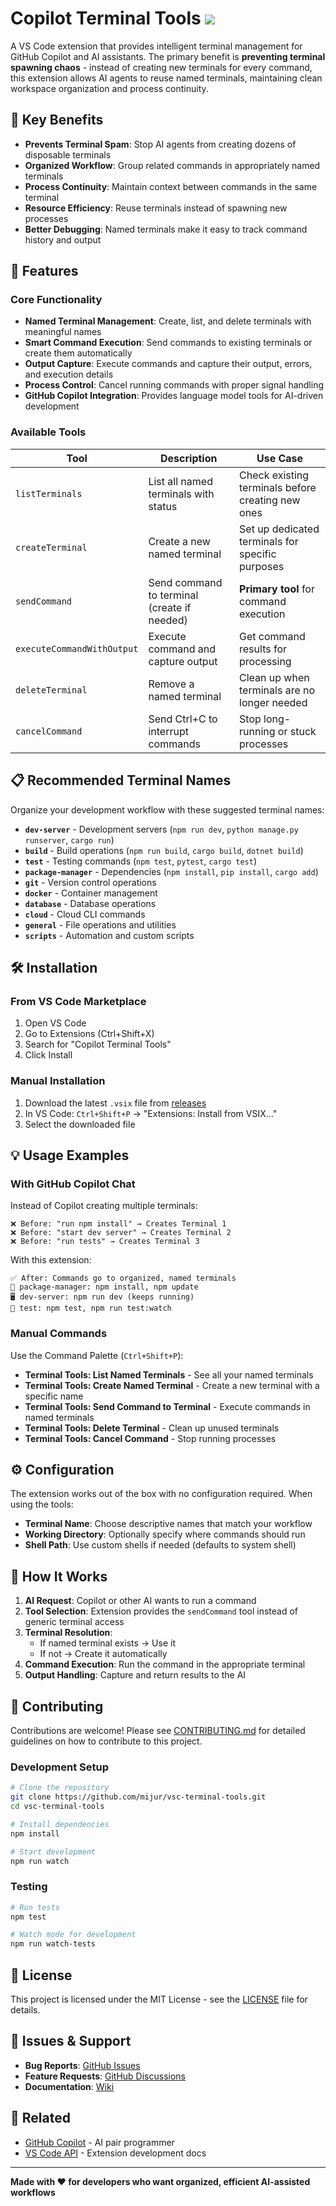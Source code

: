
# Copilot Terminal Tools [![](https://img.shields.io/badge/Buy%20Me%20a%20Coffee-%23FFDD00.svg?style=for-the-badge&logo=buy-me-a-coffee&logoColor=black)](https://coff.ee/mijur)


A VS Code extension that provides intelligent terminal management for GitHub Copilot and AI assistants. The primary benefit is **preventing terminal spawning chaos** - instead of creating new terminals for every command, this extension allows AI agents to reuse named terminals, maintaining clean workspace organization and process continuity.

## 🎯 Key Benefits

- **Prevents Terminal Spam**: Stop AI agents from creating dozens of disposable terminals
- **Organized Workflow**: Group related commands in appropriately named terminals
- **Process Continuity**: Maintain context between commands in the same terminal
- **Resource Efficiency**: Reuse terminals instead of spawning new processes
- **Better Debugging**: Named terminals make it easy to track command history and output

## 🚀 Features

### Core Functionality

- **Named Terminal Management**: Create, list, and delete terminals with meaningful names
- **Smart Command Execution**: Send commands to existing terminals or create them automatically
- **Output Capture**: Execute commands and capture their output, errors, and execution details
- **Process Control**: Cancel running commands with proper signal handling
- **GitHub Copilot Integration**: Provides language model tools for AI-driven development

### Available Tools

| Tool | Description | Use Case |
|------|-------------|----------|
| `listTerminals` | List all named terminals with status | Check existing terminals before creating new ones |
| `createTerminal` | Create a new named terminal | Set up dedicated terminals for specific purposes |
| `sendCommand` | Send command to terminal (create if needed) | **Primary tool** for command execution |
| `executeCommandWithOutput` | Execute command and capture output | Get command results for processing |
| `deleteTerminal` | Remove a named terminal | Clean up when terminals are no longer needed |
| `cancelCommand` | Send Ctrl+C to interrupt commands | Stop long-running or stuck processes |

## 📋 Recommended Terminal Names

Organize your development workflow with these suggested terminal names:

- **`dev-server`** - Development servers (`npm run dev`, `python manage.py runserver`, `cargo run`)
- **`build`** - Build operations (`npm run build`, `cargo build`, `dotnet build`)
- **`test`** - Testing commands (`npm test`, `pytest`, `cargo test`)
- **`package-manager`** - Dependencies (`npm install`, `pip install`, `cargo add`)
- **`git`** - Version control operations
- **`docker`** - Container management
- **`database`** - Database operations
- **`cloud`** - Cloud CLI commands
- **`general`** - File operations and utilities
- **`scripts`** - Automation and custom scripts

## 🛠️ Installation

### From VS Code Marketplace
1. Open VS Code
2. Go to Extensions (Ctrl+Shift+X)
3. Search for "Copilot Terminal Tools"
4. Click Install

### Manual Installation
1. Download the latest `.vsix` file from [releases](https://github.com/mijur/vsc-terminal-tools/releases)
2. In VS Code: `Ctrl+Shift+P` → "Extensions: Install from VSIX..."
3. Select the downloaded file

## 💡 Usage Examples

### With GitHub Copilot Chat

Instead of Copilot creating multiple terminals:
```
❌ Before: "run npm install" → Creates Terminal 1
❌ Before: "start dev server" → Creates Terminal 2  
❌ Before: "run tests" → Creates Terminal 3
```

With this extension:
```
✅ After: Commands go to organized, named terminals
📁 package-manager: npm install, npm update
🖥️ dev-server: npm run dev (keeps running)
🧪 test: npm test, npm run test:watch
```

### Manual Commands

Use the Command Palette (`Ctrl+Shift+P`):

- **Terminal Tools: List Named Terminals** - See all your named terminals
- **Terminal Tools: Create Named Terminal** - Create a new terminal with a specific name
- **Terminal Tools: Send Command to Terminal** - Execute commands in named terminals
- **Terminal Tools: Delete Terminal** - Clean up unused terminals
- **Terminal Tools: Cancel Command** - Stop running processes

## ⚙️ Configuration

The extension works out of the box with no configuration required. When using the tools:

- **Terminal Name**: Choose descriptive names that match your workflow
- **Working Directory**: Optionally specify where commands should run
- **Shell Path**: Use custom shells if needed (defaults to system shell)

## 🔄 How It Works

1. **AI Request**: Copilot or other AI wants to run a command
2. **Tool Selection**: Extension provides the `sendCommand` tool instead of generic terminal access
3. **Terminal Resolution**: 
   - If named terminal exists → Use it
   - If not → Create it automatically
4. **Command Execution**: Run the command in the appropriate terminal
5. **Output Handling**: Capture and return results to the AI

## 🤝 Contributing

Contributions are welcome! Please see [CONTRIBUTING.md](CONTRIBUTING.md) for detailed guidelines on how to contribute to this project.

### Development Setup

```bash
# Clone the repository
git clone https://github.com/mijur/vsc-terminal-tools.git
cd vsc-terminal-tools

# Install dependencies
npm install

# Start development
npm run watch
```

### Testing

```bash
# Run tests
npm test

# Watch mode for development
npm run watch-tests
```

## 📝 License

This project is licensed under the MIT License - see the [LICENSE](LICENSE) file for details.

## 🐛 Issues & Support

- **Bug Reports**: [GitHub Issues](https://github.com/mijur/vsc-terminal-tools/issues)
- **Feature Requests**: [GitHub Discussions](https://github.com/mijur/vsc-terminal-tools/discussions)
- **Documentation**: [Wiki](https://github.com/mijur/vsc-terminal-tools/wiki)

## 🔗 Related

- [GitHub Copilot](https://copilot.github.com/) - AI pair programmer
- [VS Code API](https://code.visualstudio.com/api) - Extension development docs

---

**Made with ❤️ for developers who want organized, efficient AI-assisted workflows**